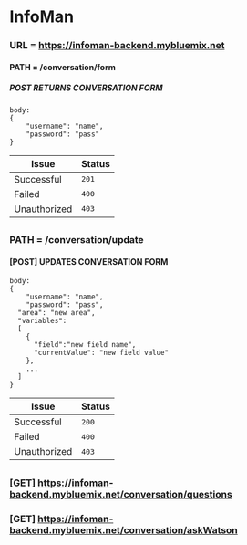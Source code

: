 # InfoMan
### URL = https://infoman-backend.mybluemix.net
#### **PATH = /conversation/form**
##### **POST**  ***RETURNS CONVERSATION FORM***
```
body:
{
	"username": "name",
	"password": "pass"
}
```
Issue    | Status
-------- | ---
Successful| <kbd>201</kbd>
Failed    | <kbd>400</kbd>
Unauthorized | <kbd>403</kbd>
##
### **PATH = /conversation/update**
#### **[POST]**  UPDATES CONVERSATION FORM
```
body:
{
	"username": "name",
	"password": "pass",
  "area": "new area",
  "variables": 
  [
    { 
      "field":"new field name",
      "currentValue": "new field value"
    },
    ...
  ]
}
```
Issue    | Status
-------- | ---
Successful| <kbd>200</kbd>
Failed    | <kbd>400</kbd>
Unauthorized | <kbd>403</kbd>
##
### [GET] https://infoman-backend.mybluemix.net/conversation/questions
### [GET] https://infoman-backend.mybluemix.net/conversation/askWatson
